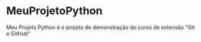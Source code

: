# MeuProjetoPython
Meu Projeto Python é o projeto de demonstração do curso de extensão "Git e GitHub"
